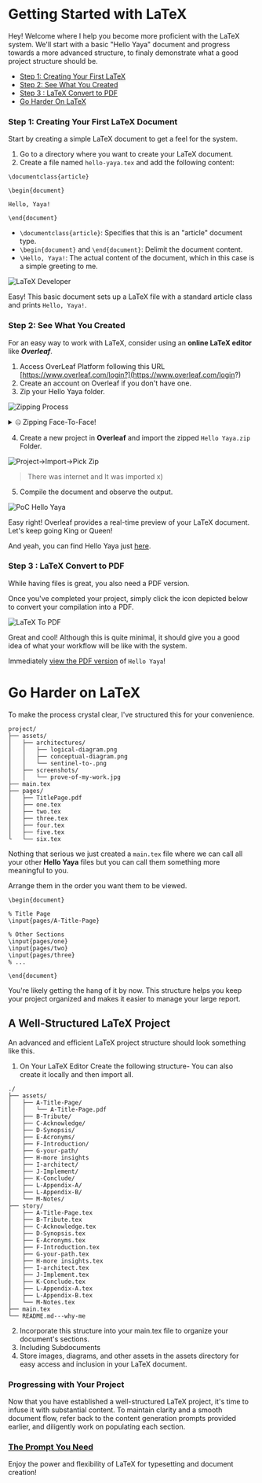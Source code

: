 
<br>

# Getting Started with LaTeX

Hey! Welcome where I help you become more proficient with the LaTeX system. We'll start with a basic "Hello Yaya" document and progress towards a more advanced structure, to finaly demonstrate what a good project structure should be.

- [Step 1: Creating Your First LaTeX](#step-1-creating-your-first-latex-document)
- [Step 2: See What You Created](#step-2-see-what-you-created)
- [Step 3 : LaTeX Convert to PDF](#step-3--latex-convert-to-pdf)
- [Go Harder On LaTeX](#go-harder-on-latex)

### Step 1: Creating Your First LaTeX Document
Start by creating a simple LaTeX document to get a feel for the system. 

1. Go to a directory where you want to create your LaTeX document.
2. Create a file named `hello-yaya.tex` and add the following content:

```
\documentclass{article}

\begin{document}

Hello, Yaya!

\end{document}
```

* `\documentclass{article}`: Specifies that this is an "article" document type.
* `\begin{document}` and `\end{document}`: Delimit the document content.
* `\Hello, Yaya!`\: The actual content of the document, which in this case is a simple greeting to me.

![LaTeX Developer](hello/Hello%20Yaya/hello-yaya.png)

Easy! This basic document sets up a LaTeX file with a standard article class and prints `Hello, Yaya!`.


### Step 2: See What You Created
For an easy way to work with LaTeX, consider using an **online LaTeX editor** like ***Overleaf***.

1. Access OverLeaf Platform following this URL [https://www.overleaf.com/login?](https://www.overleaf.com/login?)
2. Create an account on Overleaf if you don't have one.
3. Zip your Hello Yaya folder. 

![Zipping Process](hello/Hello%20Yaya/zip-yaya.png)

<details>
<summary>
🤐 Zipping Face-To-Face!
</summary>

![Import Zipped](hello/Hello%20Yaya/yaya-zipped.png)

</details>

4. Create a new project in **Overleaf** and import the zipped `Hello Yaya.zip` Folder.

![Project->Import->Pick Zip](hello/Hello%20Yaya/import-from-local.png)

> There was internet and It was imported x)

5. Compile the document and observe the output. 

![PoC Hello Yaya](hello/Hello%20Yaya/hello-yaya-preview.png)

Easy right!
Overleaf provides a real-time preview of your LaTeX document.<br>
Let's keep going King or Queen!

And yeah, you can find Hello Yaya just [here](https://github.com/yaya2devops/bachelor-guide/blob/main/docs/hello/Hello%20Yaya.zip).

### Step 3 : LaTeX Convert to PDF

While having files is great, you also need a PDF version.

Once you've completed your project, simply click the icon depicted below to convert your compilation into a PDF.

![LaTeX To PDF](hello/Hello%20Yaya/pdf-me.png)

Great and cool! Although this is quite minimal, it should give you a good idea of what your workflow will be like with the system.

Immediately [view the PDF version](https://github.com/yaya2devops/bachelor-guide/blob/main/docs/hello/Hello%20Yaya/Hello_Yaya.pdf) of `Hello Yaya`!

# Go Harder on LaTeX
To make the process crystal clear, I've structured this for your convenience.

```
project/
├── assets/
│   ├── architectures/
│   │   ├── logical-diagram.png
│   │   ├── conceptual-diagram.png
│   │   └── sentinel-to-.png
│   ├── screenshots/
│   │   └── prove-of-my-work.jpg
├── main.tex
├── pages/
│   ├── TitlePage.pdf
│   ├── one.tex
│   ├── two.tex
│   ├── three.tex
│   ├── four.tex
│   ├── five.tex
└   └── six.tex
```

Nothing that serious we just  created a `main.tex` file where we can call all your other **Hello Yaya** files but you can call them something more meaningful to you.

Arrange them in the order you want them to be viewed.
```
\begin{document}

% Title Page
\input{pages/A-Title-Page}

% Other Sections
\input{pages/one}
\input{pages/two}
\input{pages/three}
% ...

\end{document}
```

You're likely getting the hang of it by now. This structure helps you keep your project organized and makes it easier to manage your large report.

## A Well-Structured LaTeX Project
An advanced and efficient LaTeX project structure should look something like this.

1. On Your LaTeX Editor Create the following structure- You can also create it locally and then import all.
```
./
├── assets/
│   ├── A-Title-Page/
│   │   └── A-Title-Page.pdf
│   ├── B-Tribute/
│   ├── C-Acknowledge/
│   ├── D-Synopsis/
│   ├── E-Acronyms/
│   ├── F-Introduction/
│   ├── G-your-path/
│   ├── H-more insights
│   ├── I-architect/
│   ├── J-Implement/
│   ├── K-Conclude/
│   ├── L-Appendix-A/
│   ├── L-Appendix-B/
│   └── M-Notes/
├── story/
│   ├── A-Title-Page.tex
│   ├── B-Tribute.tex
│   ├── C-Acknowledge.tex
│   ├── D-Synopsis.tex
│   ├── E-Acronyms.tex
│   ├── F-Introduction.tex
│   ├── G-your-path.tex
│   ├── H-more insights.tex
│   ├── I-architect.tex
│   ├── J-Implement.tex
│   ├── K-Conclude.tex
│   ├── L-Appendix-A.tex
│   ├── L-Appendix-B.tex
│   └── M-Notes.tex
├── main.tex
└── README.md---why-me
```

2. Incorporate this structure into your main.tex file to organize your document's sections.
3. Including Subdocuments
4. Store images, diagrams, and other assets in the assets directory for easy access and inclusion in your LaTeX document.

### Progressing with Your Project

Now that you have established a well-structured LaTeX project, it's time to infuse it with substantial content. To maintain clarity and a smooth document flow, refer back to the content generation prompts provided earlier, and diligently work on populating each section. 

### [The Prompt You Need](prompt-poc.md)

Enjoy the power and flexibility of LaTeX for typesetting and document creation!
